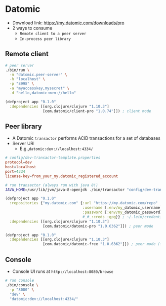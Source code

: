 # Datomic

- Download link: <https://my.datomic.com/downloads/pro>
- 2 ways to consume
  - `Remote client to a peer server`
  - `In-process peer library`

## Remote client

```sh
# peer server
./bin/run \
  -m "datomic.peer-server" \
  -h "localhost" \
  -p "8998" \
  -a "myaccesskey,mysecret" \
  -d "hello,datomic:mem://hello"
```

```clojure
(defproject app "0.1.0"
  :dependencies [[org.clojure/clojure "1.10.3"]
                 [com.datomic/client-pro "1.0.74"]]) ; client mode
```

## Peer library

- A Datomic `transactor` performs ACID transactions for a set of databases
- Server URI
  - E.g.,`datomic:dev://localhost:4334/`

```conf
# config/dev-transactor-template.properties
protocol=dev
host=localhost
port=4334
license-key=from_your_my.datomic_registered_account
```

```sh
# run transactor (always run with java 8!)
JAVA_HOME=/usr/lib/jvm/java-8-openjdk ./bin/transactor "config/dev-transactor-template.properties"
```

```clojure
(defproject app "0.1.0"
  :repositories {"my.datomic.com" {:url "https://my.datomic.com/repo"
                                   :username [:env/my_datomic_username] ; export MY_DATOMIC_USERNAME= "your@email.com"
                                   :password [:env/my_datomic_password] ; export MY_DATOMIC_PASSWORD= "xxxxxxxx-xxxx-xxxx-xxxx-xxxxxxxxxxxx"
                                   #_#_:creds :gpg}} ; ~/.lein/credentials.clj.gpg (optional)
  :dependencies [[org.clojure/clojure "1.10.3"]
                 [com.datomic/datomic-pro "1.0.6362"]]) ; peer mode
```

```clojure
(defproject app "0.1.0"
  :dependencies [[org.clojure/clojure "1.10.3"]
                 [com.datomic/datomic-free "1.0.6362"]]) ; peer mode (free version)
```

## Console

- Console UI runs at `http://localhost:8080/browse`

```sh
# run console
./bin/console \
  -p "8080" \
  "dev" \
  "datomic:dev://localhost:4334/"
```
